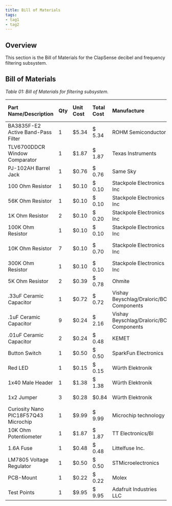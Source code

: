 ```yaml
---
title: Bill of Materials
tags:
- tag1
- tag2
---
```


## Overview
This section is the Bill of Materials for the ClapSense decibel and frequency filtering subsystem.

## Bill of Materials

*Table 01: Bill of Materials for filtering subsystem.*

| **Part Name/Description** | **Qty** | **Unit Cost** | **Total Cost** | **Manufacture** | **Manufacturer #** | **Vendor Link** |**Datasheet Link** | **Schematic Reference Designators** |
|:--------------------|:----|:---------------|:-----|:--------|:-----|:-----|:----|:-----|
BA3835F-E2 Active Band-Pass Filter | 1 | $5.34 | $ 5.34 | ROHM Semiconductor | BA3835F-E2 | [Mouser](https://www.mouser.com/ProductDetail/ROHM-Semiconductor/BA3835F-E2?qs=IsRgwgmxh69SW0igeBnrlg%3D%3D) | [Datasheet](https://www.mouser.com/catalog/specsheets/rohm%20semiconductor_rohms09307-1.pdf) | U1 |
| TLV6700DDCR Window Comparator | 1 | $1.87 | $ 1.87 | Texas Instruments | TLV6700DDCR | [Digikey](https://www.digikey.com/en/products/detail/texas-instruments/TLV6700DDCR/8635318) | [Datasheet](ti.com/general/docs/suppproductinfo.tsp?distId=10&gotoUrl=https%3A%2F%2Fwww.ti.com%2Flit%2Fgpn%2Ftlv6700) | U3 |
| PJ-102AH Barrel Jack | 1 | $0.76 | $ 0.76 | Same Sky | CP-102AH-ND | Peralta 109 | [Datasheet](https://www.sameskydevices.com/product/resource/pj-102ah.pdf) | J1 |
| 100 Ohm Resistor | 1 | $0.10 | $ 0.10 | Stackpole Electronics Inc | CF14JT100R | Peralta 109 | [Datasheet](https://www.seielect.com/catalog/SEI-CF_CFM.pdf) | R7 |
| 56K Ohm Resistor | 1 | $0.10 | $ 0.10 | Stackpole Electronics Inc | CF14JT56K0 | Peralta 109 | [Datasheet](https://www.seielect.com/catalog/SEI-CF_CFM.pdf) | R3 |
| 1K Ohm Resistor | 2 | $0.10 | $ 0.20 | Stackpole Electronics Inc | CF14JT1K00 | Peralta 109 | [Datasheet](https://www.seielect.com/catalog/SEI-CF_CFM.pdf) | R5, R10 |
| 100K Ohm Resistor | 1 | $0.10 | $ 0.10 | Stackpole Electronics Inc | CF14JT100K | Peralta 109 | [Datasheet](https://www.seielect.com/catalog/SEI-CF_CFM.pdf) | R2 |
| 10K Ohm Resistor | 7 | $0.10 | $ 0.70 | Stackpole Electronics Inc | CF14JT10K0 | Peralta 109 | [Datasheet](https://www.seielect.com/catalog/SEI-CF_CFM.pdf) | R1, R8, R9, R11, R12, R4 x 2 |
| 300K Ohm Resistor | 1 | $0.10 | $ 0.10 | Stackpole Electronics Inc | CF14JT300K | Peralta 109 | [Datasheet](https://www.seielect.com/catalog/SEI-CF_CFM.pdf) | R4 |
| 5K Ohm Resistor | 2 | $0.39 | $ 0.78 | Ohmite | 55J5K0E | Peralta 109 | [Datasheet](https://mm.digikey.com/Volume0/opasdata/d220001/medias/docus/7182/res-50.pdf) | R6, R4 |
| .33uF Ceramic Capacitor | 1 | $0.72 | $ 0.72 | Vishay Beyschlag/Draloric/BC Components | 1C10Z5U334M050B | Peralta 109 | [Datasheet](https://mm.digikey.com/Volume0/opasdata/d220001/medias/docus/2323/1C-9C_Series_Rev_Sep_2015.pdf) | C11 |
| .1uF Ceramic Capacitor | 9 | $0.24 | $ 2.16 | Vishay Beyschlag/Draloric/BC Components | K104K10X7RF5TL2 | Peralta 109 | [Datasheet](https://www.vishay.com/docs/45171/kseries.pdf) | C1, C2, C3, C4, C5, C7, C8, C9, C10 |
| .01uF Ceramic Capacitor | 2 | $0.24 | $ 0.48 | KEMET | C410C103Z5U5TA7200 | Peralta 109 | [Datasheet](https://www.yageogroup.com/content/datasheet/asset/file/KEM_C1042_AXIMAX_Z5U) | C12, C13 |
| Button Switch | 1 | $0.50 | $ 0.50 | SparkFun Electronics | 00097 | Peralta 109 | Not Provided | SW1 |
| Red LED | 1 | $0.15 | $ 0.15 | Würth Elektronik | 151051RS11000 | Peralta 109 | [Datasheet](https://www.we-online.com/components/products/datasheet/151051RS11000.pdf) | D1 |
| 1x40 Male Header | 1 | $1.38 | $ 1.38 | Würth Elektronik | 61304011121 | Peralta 109 | [Datasheet](https://www.we-online.com/components/products/datasheet/61304011121.pdf) | H1 |
| 1x2 Jumper | 3 | $0.28 | $0.84  | Würth Elektronik | 60900213421 | Peralta 109 | [Datasheet](https://www.we-online.com/components/products/datasheet/60900213421.pdf) | J1, J2, J3 |
| Curiosity Nano PIC18F57Q43 Microchip | 1 | $9.99 | $ 9.99 | Microchip technology | DM164150 | Peralta 109 | [Datasheet](https://ww1.microchip.com/downloads/aemDocuments/documents/MCU08/ProductDocuments/DataSheets/PIC18F27-47-57Q43-Microcontroller-Data-Sheet-XLP-DS40002147.pdf) | U2 |
| 10K Ohm Potentiometer  | 1 | $1.87 | $ 1.87 | TT Electronics/BI | P160KN-0QC15B10K | Peralta 109 | [Datasheet](https://www.ttelectronics.com/TTElectronics/media/ProductFiles/Datasheet/P160.pdf) | RV1 |
| 1.6A Fuse  | 1 | $0.48 | $ 0.48 | Littelfuse Inc. | 021701.6MXP | Peralta 109 | [Datasheet](https://www.littelfuse.com/assetdocs/littelfuse-fuse-217-datasheet?assetguid=af55be94-c42e-41b1-ad43-e070e09443fe) | F1 |
| LM7805 Voltage Regulator  | 1 | $0.50 | $ 0.50 | STMicroelectronics | L7805CV | Peralta 109 | [Datasheet](https://www.st.com/content/ccc/resource/technical/document/datasheet/41/4f/b3/b0/12/d4/47/88/CD00000444.pdf/files/CD00000444.pdf/jcr:content/translations/en.CD00000444.pdf) | U4 |
| PCB-Mount | 1 | $0.22 | $ 0.22 | Molex | 0022232031 | [Digikey](https://www.digikey.com.br/en/products/detail/molex/0022232031/26669) | [Datasheet](https://www.molex.com/pdm_docs/sd/022232031_sd.pdf) | P1 |
| Test Points | 1 | $9.95 | $ 9.95 | Adafruit Industries LLC | 3825 | Peralta 109 | None | TP1... |

